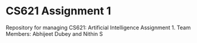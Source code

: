 # CS621 Assignment 1
Repository for managing CS621: Artificial Intelligence Assignment 1.
Team Members:  Abhijeet Dubey and Nithin S
